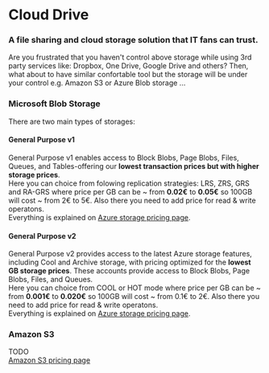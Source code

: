 # Cloud Drive 
### A file sharing and cloud storage solution that IT fans can trust. 
Are you frustrated that you haven't control above storage while using 3rd party services like: Dropbox, One Drive, Google Drive and others?
Then, what about to have similar confortable tool but the storage will be under your control e.g. Amazon S3 or Azure Blob storage ...

### Microsoft Blob Storage 
There are two main types of storages:

#### General Purpose v1
General Purpose v1 enables access to Block Blobs, Page Blobs, Files, Queues, and Tables-offering our **lowest transaction prices but with higher storage prices**.<br/>
Here you can choice from folowing replication strategies: LRS, ZRS, GRS and RA-GRS where price per GB can be ~ from **0.02€** to **0.05€** so 100GB will cost ~ from 2€ to 5€. Also there you need to add price for read & write operatons.<br/>
Everything is explained on [Azure storage pricing page](https://azure.microsoft.com/en-us/pricing/details/storage/blobs/).

#### General Purpose v2
General Purpose v2 provides access to the latest Azure storage features, including Cool and Archive storage, with pricing optimized for the **lowest GB storage prices**. These accounts provide access to Block Blobs, Page Blobs, Files, and Queues.<br/>
Here you can choice from COOL or HOT mode where price per GB can be ~ from **0.001€** to **0.020€** so 100GB will cost ~ from 0.1€ to 2€. Also there you need to add price for read & write operatons.<br/>
Everything is explained on [Azure storage pricing page](https://azure.microsoft.com/en-us/pricing/details/storage/blobs/).

### Amazon S3  
TODO<br/>
[Amazon S3 pricing page](https://aws.amazon.com/s3/pricing/)
